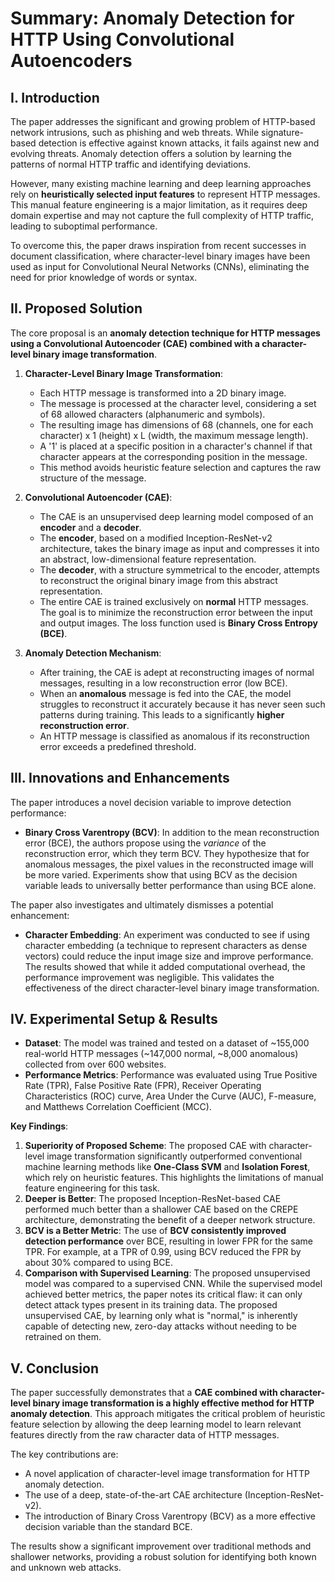# Summary: Anomaly Detection for HTTP Using Convolutional Autoencoders

## I. Introduction

The paper addresses the significant and growing problem of HTTP-based network intrusions, such as phishing and web threats. While signature-based detection is effective against known attacks, it fails against new and evolving threats. Anomaly detection offers a solution by learning the patterns of normal HTTP traffic and identifying deviations.

However, many existing machine learning and deep learning approaches rely on **heuristically selected input features** to represent HTTP messages. This manual feature engineering is a major limitation, as it requires deep domain expertise and may not capture the full complexity of HTTP traffic, leading to suboptimal performance.

To overcome this, the paper draws inspiration from recent successes in document classification, where character-level binary images have been used as input for Convolutional Neural Networks (CNNs), eliminating the need for prior knowledge of words or syntax.

## II. Proposed Solution

The core proposal is an **anomaly detection technique for HTTP messages using a Convolutional Autoencoder (CAE) combined with a character-level binary image transformation**.

1.  **Character-Level Binary Image Transformation**:
    *   Each HTTP message is transformed into a 2D binary image.
    *   The message is processed at the character level, considering a set of 68 allowed characters (alphanumeric and symbols).
    *   The resulting image has dimensions of 68 (channels, one for each character) x 1 (height) x L (width, the maximum message length).
    *   A '1' is placed at a specific position in a character's channel if that character appears at the corresponding position in the message.
    *   This method avoids heuristic feature selection and captures the raw structure of the message.

2.  **Convolutional Autoencoder (CAE)**:
    *   The CAE is an unsupervised deep learning model composed of an **encoder** and a **decoder**.
    *   The **encoder**, based on a modified Inception-ResNet-v2 architecture, takes the binary image as input and compresses it into an abstract, low-dimensional feature representation.
    *   The **decoder**, with a structure symmetrical to the encoder, attempts to reconstruct the original binary image from this abstract representation.
    *   The entire CAE is trained exclusively on **normal** HTTP messages. The goal is to minimize the reconstruction error between the input and output images. The loss function used is **Binary Cross Entropy (BCE)**.

3.  **Anomaly Detection Mechanism**:
    *   After training, the CAE is adept at reconstructing images of normal messages, resulting in a low reconstruction error (low BCE).
    *   When an **anomalous** message is fed into the CAE, the model struggles to reconstruct it accurately because it has never seen such patterns during training. This leads to a significantly **higher reconstruction error**.
    *   An HTTP message is classified as anomalous if its reconstruction error exceeds a predefined threshold.

## III. Innovations and Enhancements

The paper introduces a novel decision variable to improve detection performance:

*   **Binary Cross Varentropy (BCV)**: In addition to the mean reconstruction error (BCE), the authors propose using the *variance* of the reconstruction error, which they term BCV. They hypothesize that for anomalous messages, the pixel values in the reconstructed image will be more varied. Experiments show that using BCV as the decision variable leads to universally better performance than using BCE alone.

The paper also investigates and ultimately dismisses a potential enhancement:

*   **Character Embedding**: An experiment was conducted to see if using character embedding (a technique to represent characters as dense vectors) could reduce the input image size and improve performance. The results showed that while it added computational overhead, the performance improvement was negligible. This validates the effectiveness of the direct character-level binary image transformation.

## IV. Experimental Setup & Results

*   **Dataset**: The model was trained and tested on a dataset of ~155,000 real-world HTTP messages (~147,000 normal, ~8,000 anomalous) collected from over 600 websites.
*   **Performance Metrics**: Performance was evaluated using True Positive Rate (TPR), False Positive Rate (FPR), Receiver Operating Characteristics (ROC) curve, Area Under the Curve (AUC), F-measure, and Matthews Correlation Coefficient (MCC).

**Key Findings**:

1.  **Superiority of Proposed Scheme**: The proposed CAE with character-level image transformation significantly outperformed conventional machine learning methods like **One-Class SVM** and **Isolation Forest**, which rely on heuristic features. This highlights the limitations of manual feature engineering for this task.
2.  **Deeper is Better**: The proposed Inception-ResNet-based CAE performed much better than a shallower CAE based on the CREPE architecture, demonstrating the benefit of a deeper network structure.
3.  **BCV is a Better Metric**: The use of **BCV consistently improved detection performance** over BCE, resulting in lower FPR for the same TPR. For example, at a TPR of 0.99, using BCV reduced the FPR by about 30% compared to using BCE.
4.  **Comparison with Supervised Learning**: The proposed unsupervised model was compared to a supervised CNN. While the supervised model achieved better metrics, the paper notes its critical flaw: it can only detect attack types present in its training data. The proposed unsupervised CAE, by learning only what is "normal," is inherently capable of detecting new, zero-day attacks without needing to be retrained on them.

## V. Conclusion

The paper successfully demonstrates that a **CAE combined with character-level binary image transformation is a highly effective method for HTTP anomaly detection**. This approach mitigates the critical problem of heuristic feature selection by allowing the deep learning model to learn relevant features directly from the raw character data of HTTP messages.

The key contributions are:
*   A novel application of character-level image transformation for HTTP anomaly detection.
*   The use of a deep, state-of-the-art CAE architecture (Inception-ResNet-v2).
*   The introduction of Binary Cross Varentropy (BCV) as a more effective decision variable than the standard BCE.

The results show a significant improvement over traditional methods and shallower networks, providing a robust solution for identifying both known and unknown web attacks.